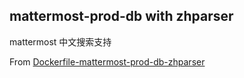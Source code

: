 ## mattermost-prod-db with zhparser

mattermost 中文搜索支持

From [Dockerfile-mattermost-prod-db-zhparser](https://github.com/helphi/Dockerfile-mattermost-prod-db-zhparser)